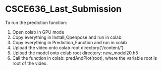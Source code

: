 # CSCE636_Last_Submission
To run the prediction function:
1. Open colab in GPU mode
2. Copy everything in Install_Openpose and run in colab
3. Copy everything in Prediction_Function and run in colab
4. Upload the video onto colab root directory('/content/')
5. Upload the model onto colab root directory: new_model20.h5
5. Call the function in colab: predAndPlot(root), where the variable root is root of the video.
